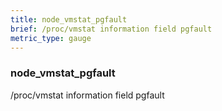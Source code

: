 ```yaml
---
title: node_vmstat_pgfault
brief: /proc/vmstat information field pgfault
metric_type: gauge
---
```

### node_vmstat_pgfault

/proc/vmstat information field pgfault